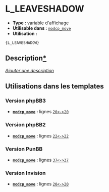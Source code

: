 # L_LEAVESHADOW
* __Type :__ variable d'affichage
* __Utilisable dans :__ [`modcp_move`](../tpl/modcp_move.md#readme)
* __Utilisation :__

```smarty
{L_LEAVESHADOW}
```

## Description[*](https://fa-tvars.appspot.com/var/L_LEAVESHADOW)
[*Ajouter une description*](https://fa-tvars.appspot.com/var/L_LEAVESHADOW)

## Utilisations dans les templates

### Version phpBB3
* __[`modcp_move`](../tpl/modcp_move.md#readme) :__ lignes [`20`](../src/prosilver/modcp_move.tpl#L20)[`<->`](../src/prosilver/modcp_move.tpl#L20-L20)[`20`](../src/prosilver/modcp_move.tpl#L20)

### Version phpBB2
* __[`modcp_move`](../tpl/modcp_move.md#readme) :__ lignes [`22`](../src/subsilver/modcp_move.tpl#L22)[`<->`](../src/subsilver/modcp_move.tpl#L22-L22)[`22`](../src/subsilver/modcp_move.tpl#L22)

### Version PunBB
* __[`modcp_move`](../tpl/modcp_move.md#readme) :__ lignes [`37`](../src/punbb/modcp_move.tpl#L37)[`<->`](../src/punbb/modcp_move.tpl#L37-L37)[`37`](../src/punbb/modcp_move.tpl#L37)

### Version Invision
* __[`modcp_move`](../tpl/modcp_move.md#readme) :__ lignes [`20`](../src/invision/modcp_move.tpl#L20)[`<->`](../src/invision/modcp_move.tpl#L20-L20)[`20`](../src/invision/modcp_move.tpl#L20)

